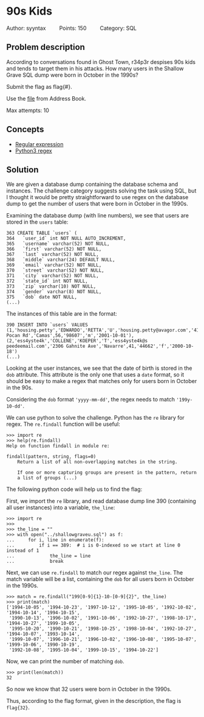 # 90s Kids
Author: syyntax &nbsp;&nbsp;&nbsp;&nbsp;&nbsp;&nbsp;&nbsp;
Points: 150 &nbsp;&nbsp;&nbsp;&nbsp;&nbsp;&nbsp;&nbsp;
Category: SQL

## Problem description

According to conversations found in Ghost Town, r34p3r despises 90s kids and tends to target them in his attacks. How many users in the Shallow Grave SQL dump were born in October in the 1990s?

Submit the flag as flag{#}.

Use the [file](https://tinyurl.com/yxv5qbla) from Address Book.

Max attempts: 10

## Concepts
* [Regular expression](https://en.wikipedia.org/wiki/Regular_expression)
* [Python3 regex](https://docs.python.org/3/howto/regex.html)

## Solution

We are given a database dump containing the database schema and instances.
The challenge category suggests solving the task using SQL, but I thought it would
be pretty straightforward to use regex on the database dump to get the number
of users that were born in October in the 1990s.

Examining the database dump (with line numbers), we see that users are stored in the
`users` table:

```
363 CREATE TABLE `users` (
364   `user_id` int NOT NULL AUTO_INCREMENT,
365   `username` varchar(52) NOT NULL,
366   `first` varchar(52) NOT NULL,
367   `last` varchar(52) NOT NULL,
368   `middle` varchar(24) DEFAULT NULL,
369   `email` varchar(52) NOT NULL,
370   `street` varchar(52) NOT NULL,
371   `city` varchar(52) NOT NULL,
372   `state_id` int NOT NULL,
373   `zip` varchar(10) NOT NULL,
374   `gender` varchar(8) NOT NULL,
375   `dob` date NOT NULL,
(...)
```

The instances of this table are in the format:
```
390 INSERT INTO `users` VALUES (1,'housing.petty','EDWARDO','RETTA','U','housing.petty@avagor.com','4129 Pocan Rd','Camas',56,'98607','m','2001-10-01'),
(2,'ess4yste4k','COLLENE','KOEPER','T','ess4yste4k@s peedeemail.com','2306 Gahnite Ave','Navarre',41,'44662','f','2000-10-18')
(...)
```

Looking at the user instances, we see that the date of birth is stored in the
`dob` attribute. This attribute is the only one that uses a `date` format, so
it should be easy to make a regex that matches only for users born in
October in the 90s.

Considering the `dob` format `'yyyy-mm-dd'`, the regex needs to match
`'199y-10-dd'`.

We can use python to solve the challenge. Python has the `re` library for regex.
The `re.findall` function will be useful:

```
>>> import re
>>> help(re.findall)
Help on function findall in module re:

findall(pattern, string, flags=0)
    Return a list of all non-overlapping matches in the string.

    If one or more capturing groups are present in the pattern, return
    a list of groups (...)
```

The following python code will help us to find the flag:

First, we import the `re` library, and read database dump line 390 (containing all
user instances) into a variable, `the_line`:

```
>>> import re
>>>
>>> the_line = ""
>>> with open("../shallowgraveu.sql") as f:
...     for i, line in enumerate(f):
...         if i == 389:  # i is 0-indexed so we start at line 0 instead of 1
...             the_line = line
...             break
```

Next, we can use `re.findall` to match our regex against `the_line`.
The match variable will be a list, containing the `dob` for all users born in October
in the 1990s.

```
>>> match = re.findall("199[0-9]{1}-10-[0-9]{2}", the_line)
>>> print(match)
['1994-10-05', '1994-10-23', '1997-10-12', '1995-10-05', '1992-10-02', '1994-10-14', '1994-10-15',
 '1990-10-13', '1996-10-02', '1991-10-06', '1992-10-27', '1998-10-17', '1994-10-27', '1999-10-05',
 '1995-10-20', '1990-10-21', '1998-10-25', '1998-10-04', '1992-10-27', '1994-10-07', '1993-10-14',
 '1999-10-07', '1996-10-21', '1996-10-02', '1996-10-08', '1995-10-07', '1999-10-06', '1990-10-19',
 '1992-10-08', '1995-10-04', '1999-10-15', '1994-10-22']
```

Now, we can print the number of matching `dob`.

```
>>> print(len(match))
32
```

So now we know that 32 users were born in October in the 1990s.

Thus, according to the flag format, given in the description, the flag is \
`flag{32}`.
